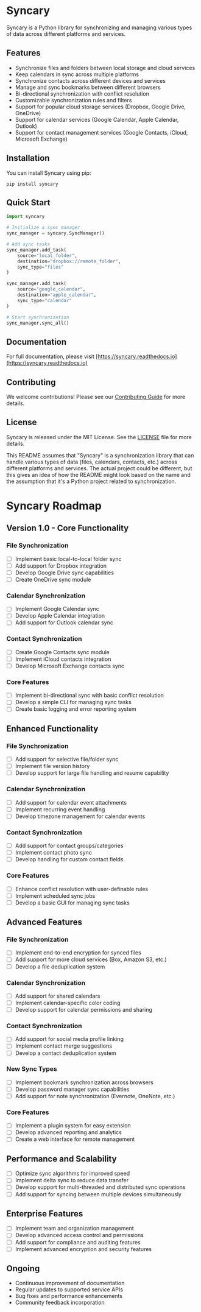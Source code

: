 # Syncary

Syncary is a Python library for synchronizing and managing various types of data across different platforms and services.

## Features

- Synchronize files and folders between local storage and cloud services
- Keep calendars in sync across multiple platforms
- Synchronize contacts across different devices and services
- Manage and sync bookmarks between different browsers
- Bi-directional synchronization with conflict resolution
- Customizable synchronization rules and filters
- Support for popular cloud storage services (Dropbox, Google Drive, OneDrive)
- Support for calendar services (Google Calendar, Apple Calendar, Outlook)
- Support for contact management services (Google Contacts, iCloud, Microsoft Exchange)

## Installation

You can install Syncary using pip:

```
pip install syncary
```

## Quick Start

```python
import syncary

# Initialize a sync manager
sync_manager = syncary.SyncManager()

# Add sync tasks
sync_manager.add_task(
    source="local_folder",
    destination="dropbox://remote_folder",
    sync_type="files"
)

sync_manager.add_task(
    source="google_calendar",
    destination="apple_calendar",
    sync_type="calendar"
)

# Start synchronization
sync_manager.sync_all()
```

## Documentation

For full documentation, please visit [https://syncary.readthedocs.io](https://syncary.readthedocs.io)

## Contributing

We welcome contributions! Please see our [Contributing Guide](CONTRIBUTING.md) for more details.

## License

Syncary is released under the MIT License. See the [LICENSE](LICENSE) file for more details.

This README assumes that "Syncary" is a synchronization library that can handle various types of data (files, calendars, contacts, etc.) across different platforms and services. The actual project could be different, but this gives an idea of how the README might look based on the name and the assumption that it's a Python project related to synchronization.


# Syncary Roadmap

## Version 1.0 - Core Functionality

### File Synchronization
- [ ] Implement basic local-to-local folder sync
- [ ] Add support for Dropbox integration
- [ ] Develop Google Drive sync capabilities
- [ ] Create OneDrive sync module

### Calendar Synchronization
- [ ] Implement Google Calendar sync
- [ ] Develop Apple Calendar integration
- [ ] Add support for Outlook calendar sync

### Contact Synchronization
- [ ] Create Google Contacts sync module
- [ ] Implement iCloud contacts integration
- [ ] Develop Microsoft Exchange contacts sync

### Core Features
- [ ] Implement bi-directional sync with basic conflict resolution
- [ ] Develop a simple CLI for managing sync tasks
- [ ] Create basic logging and error reporting system

## Enhanced Functionality

### File Synchronization
- [ ] Add support for selective file/folder sync
- [ ] Implement file version history
- [ ] Develop support for large file handling and resume capability

### Calendar Synchronization
- [ ] Add support for calendar event attachments
- [ ] Implement recurring event handling
- [ ] Develop timezone management for calendar events

### Contact Synchronization
- [ ] Add support for contact groups/categories
- [ ] Implement contact photo sync
- [ ] Develop handling for custom contact fields

### Core Features
- [ ] Enhance conflict resolution with user-definable rules
- [ ] Implement scheduled sync jobs
- [ ] Develop a basic GUI for managing sync tasks

## Advanced Features

### File Synchronization
- [ ] Implement end-to-end encryption for synced files
- [ ] Add support for more cloud services (Box, Amazon S3, etc.)
- [ ] Develop a file deduplication system

### Calendar Synchronization
- [ ] Add support for shared calendars
- [ ] Implement calendar-specific color coding
- [ ] Develop support for calendar permissions and sharing

### Contact Synchronization
- [ ] Add support for social media profile linking
- [ ] Implement contact merge suggestions
- [ ] Develop a contact deduplication system

### New Sync Types
- [ ] Implement bookmark synchronization across browsers
- [ ] Develop password manager sync capabilities
- [ ] Add support for note synchronization (Evernote, OneNote, etc.)

### Core Features
- [ ] Implement a plugin system for easy extension
- [ ] Develop advanced reporting and analytics
- [ ] Create a web interface for remote management

## Performance and Scalability

- [ ] Optimize sync algorithms for improved speed
- [ ] Implement delta sync to reduce data transfer
- [ ] Develop support for multi-threaded and distributed sync operations
- [ ] Add support for syncing between multiple devices simultaneously

## Enterprise Features

- [ ] Implement team and organization management
- [ ] Develop advanced access control and permissions
- [ ] Add support for compliance and auditing features
- [ ] Implement advanced encryption and security features

## Ongoing

- Continuous improvement of documentation
- Regular updates to supported service APIs
- Bug fixes and performance enhancements
- Community feedback incorporation

